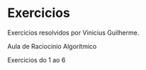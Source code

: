 # Exercicios
Exercicios resolvidos por Vinicius Guilherme.

Aula de Raciocinio Algorítmico

Exercicios do 1 ao 6
